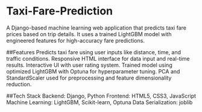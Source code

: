 # Taxi-Fare-Prediction
A Django-based machine learning web application that predicts taxi fare prices based on trip details. It uses a trained LightGBM model with engineered features for high-accuracy fare predictions.

##Features
Predicts taxi fare using user inputs like distance, time, and traffic conditions.
Responsive HTML interface for data input and real-time results.
Interactive UI with user rating system.
Trained model using optimized LightGBM with Optuna for hyperparameter tuning.
PCA and StandardScaler used for preprocessing and feature dimensionality reduction.

##Tech Stack
Backend: Django, Python
Frontend: HTML5, CSS3, JavaScript
Machine Learning: LightGBM, Scikit-learn, Optuna
Data Serialization: joblib

